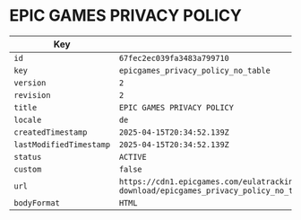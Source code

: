 # EPIC GAMES PRIVACY POLICY

| Key | Value |
| --- | ----- |
| `id` | `67fec2ec039fa3483a799710` |
| `key` | `epicgames_privacy_policy_no_table` |
| `version` | `2` |
| `revision` | `2` |
| `title` | `EPIC GAMES PRIVACY POLICY` |
| `locale` | `de` |
| `createdTimestamp` | `2025-04-15T20:34:52.139Z` |
| `lastModifiedTimestamp` | `2025-04-15T20:34:52.139Z` |
| `status` | `ACTIVE` |
| `custom` | `false` |
| `url` | `https://cdn1.epicgames.com/eulatracking-download/epicgames_privacy_policy_no_table/de/v2/r2/ce9459df9ca7e28b050ea3b7c490c10e.pdf` |
| `bodyFormat` | `HTML` |
